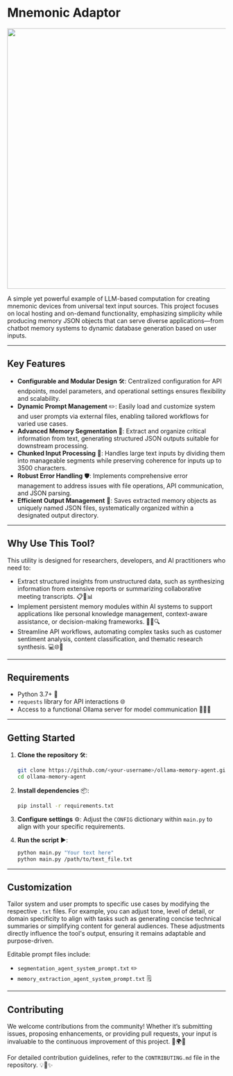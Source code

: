 # **Mnemonic Adaptor**

<div align="center">

<img src="https\://github.com/user-attachments/assets/b7252e05-a9ab-4474-ab3c-eb6a9227a725" width="600">

</div>

A simple yet powerful example of LLM-based computation for creating mnemonic devices from universal text input sources. This project focuses on local hosting and on-demand functionality, emphasizing simplicity while producing memory JSON objects that can serve diverse applications—from chatbot memory systems to dynamic database generation based on user inputs.

---

## **Key Features**

- **Configurable and Modular Design** 🛠️: Centralized configuration for API endpoints, model parameters, and operational settings ensures flexibility and scalability.
- **Dynamic Prompt Management** ✏️: Easily load and customize system and user prompts via external files, enabling tailored workflows for varied use cases.
- **Advanced Memory Segmentation** 🧠: Extract and organize critical information from text, generating structured JSON outputs suitable for downstream processing.
- **Chunked Input Processing** 🔄: Handles large text inputs by dividing them into manageable segments while preserving coherence for inputs up to 3500 characters.
- **Robust Error Handling** 🛡️: Implements comprehensive error management to address issues with file operations, API communication, and JSON parsing.
- **Efficient Output Management** 📁: Saves extracted memory objects as uniquely named JSON files, systematically organized within a designated output directory.

---

## **Why Use This Tool?**

This utility is designed for researchers, developers, and AI practitioners who need to:

- Extract structured insights from unstructured data, such as synthesizing information from extensive reports or summarizing collaborative meeting transcripts. 📋🧾📊
- Implement persistent memory modules within AI systems to support applications like personal knowledge management, context-aware assistance, or decision-making frameworks. 🧠🤖🔍
- Streamline API workflows, automating complex tasks such as customer sentiment analysis, content classification, and thematic research synthesis. 💻🌐🔧

---

## **Requirements**

- Python 3.7+ 🐍
- `requests` library for API interactions 🌐
- Access to a functional Ollama server for model communication 📡💾🔌

---

## **Getting Started**

1. **Clone the repository** 🛠️:

   ```bash
   git clone https://github.com/<your-username>/ollama-memory-agent.git
   cd ollama-memory-agent
   ```

2. **Install dependencies** 📦:

   ```bash
   pip install -r requirements.txt
   ```

3. **Configure settings** ⚙️:
   Adjust the `CONFIG` dictionary within `main.py` to align with your specific requirements.

4. **Run the script** ▶️:

   ```bash
   python main.py "Your text here"
   python main.py /path/to/text_file.txt
   ```

---

## **Customization**

Tailor system and user prompts to specific use cases by modifying the respective `.txt` files. For example, you can adjust tone, level of detail, or domain specificity to align with tasks such as generating concise technical summaries or simplifying content for general audiences. These adjustments directly influence the tool's output, ensuring it remains adaptable and purpose-driven.

Editable prompt files include:

- `segmentation_agent_system_prompt.txt` ✏️
- `memory_extraction_agent_system_prompt.txt` 🗒️

---

## **Contributing**

We welcome contributions from the community! Whether it’s submitting issues, proposing enhancements, or providing pull requests, your input is invaluable to the continuous improvement of this project. 🙌🌍🤝

For detailed contribution guidelines, refer to the `CONTRIBUTING.md` file in the repository. 💡🎉✨

